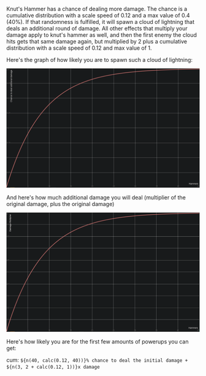Knut's Hammer has a chance of dealing more damage. The chance is a cumulative distribution with a scale speed of 0.12 and a max value of 0.4 (40%). If that randomness is fulfilled, it will spawn a cloud of lightning that deals an additional round of damage. All other effects that multiply your damage apply to knut's hammer as well, and then the first enemy the cloud hits gets that same damage again, but multiplied by 2 plus a cumulative distribution with a scale speed of 0.12 and max value of 1.

Here's the graph of how likely you are to spawn such a cloud of lightning:

[![chance-image]][chance-link]

And here's how much additional damage you will deal (multiplier of the original damage, plus the original damage)

[![damage-image]][damage-link]

Here's how likely you are for the first few amounts of powerups you can get:

cum: `${n(40, calc(0.12, 40))}% chance to deal the initial damage + ${n(3, 2 + calc(0.12, 1))}x damage`

[chance-image]: Images/hammer_chance.png
[chance-link]: https://www.desmos.com/calculator/l5hnaufxa9
[damage-image]: Images/hammer_damage.png
[damage-link]: https://www.desmos.com/calculator/eyrumd2q4k